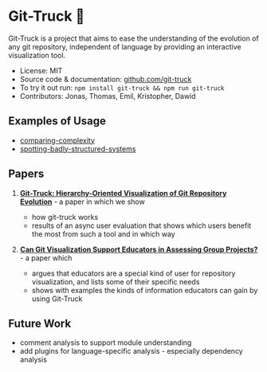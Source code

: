 # Git-Truck 🚚

Git-Truck is a project that aims to ease the understanding of the evolution of any git repository, independent of language by providing an interactive visualization tool. 

- License: MIT
- Source code & documentation: [github.com/git-truck](https://github.com/git-truck/git-truck)
- To try it out run: `npm install git-truck && npm run git-truck`
- Contributors: Jonas, Thomas, Emil, Kristopher, Dawid

## Examples of Usage
- [comparing-complexity](git-truck/comparing-complexity.md)
- [spotting-badly-structured-systems](git-truck/spotting-badly-structured-systems.md)

## Papers

1. **[Git-Truck: Hierarchy-Oriented Visualization of Git Repository Evolution](/docs/assets/papers/22-Git-Truck.pdf)** - a paper in which we show 
	- how git-truck works
	- results of an async user evaluation that shows which users benefit the most from such a tool and in which way

2. **[Can Git Visualization Support Educators in Assessing Group Projects?](/docs/assets/papers/22-Git-Vis-4Edu.pdf)** - a paper which
	- argues that educators are a special kind of user for repository visualization, and lists some of their specific needs
	- shows with examples the kinds of information educators can gain by using Git-Truck


## Future Work
- comment analysis to support module understanding
- add plugins for language-specific analysis - especially dependency analysis

